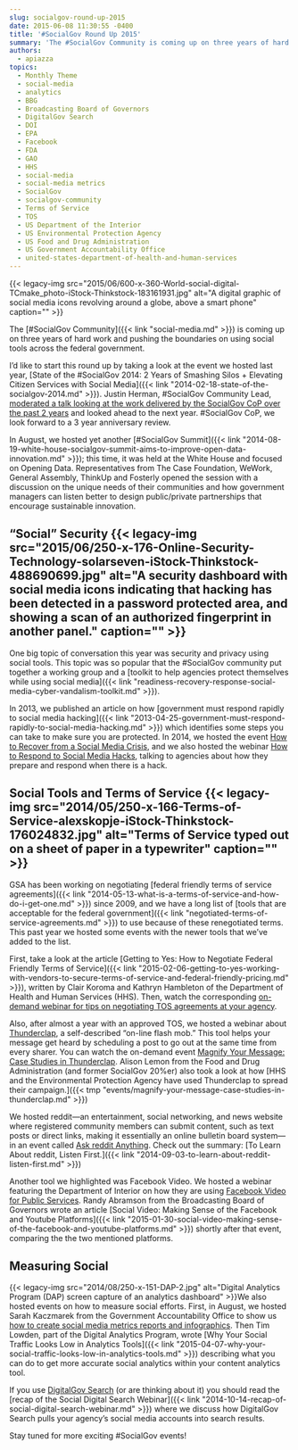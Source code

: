 ```yaml
---
slug: socialgov-round-up-2015
date: 2015-06-08 11:30:55 -0400
title: '#SocialGov Round Up 2015'
summary: 'The #SocialGov Community is coming up on three years of hard work and pushing the boundaries on using social tools across the federal government. I’d like to start this round up by taking a look at the event we hosted last year, State of the #SocialGov 2014: 2 Years of Smashing Silos + Elevating Citizen'
authors:
  - apiazza
topics:
  - Monthly Theme
  - social-media
  - analytics
  - BBG
  - Broadcasting Board of Governors
  - DigitalGov Search
  - DOI
  - EPA
  - Facebook
  - FDA
  - GAO
  - HHS
  - social-media
  - social-media metrics
  - SocialGov
  - socialgov-community
  - Terms of Service
  - TOS
  - US Department of the Interior
  - US Environmental Protection Agency
  - US Food and Drug Administration
  - US Government Accountability Office
  - united-states-department-of-health-and-human-services
---
```


{{< legacy-img src="2015/06/600-x-360-World-social-digital-TCmake_photo-iStock-Thinkstock-183161931.jpg" alt="A digital graphic of social media icons revolving around a globe, above a smart phone" caption="" >}} 

The [#SocialGov Community]({{< link "social-media.md" >}}) is coming up on three years of hard work and pushing the boundaries on using social tools across the federal government.

I’d like to start this round up by taking a look at the event we hosted last year, [State of the #SocialGov 2014: 2 Years of Smashing Silos + Elevating Citizen Services with Social Media]({{< link "2014-02-18-state-of-the-socialgov-2014.md" >}}). Justin Herman, #SocialGov Community Lead, [moderated a talk looking at the work delivered by the SocialGov CoP over the past 2 years](https://youtu.be/5vyAlqOEsuM) and looked ahead to the next year. #SocialGov CoP, we look forward to a 3 year anniversary review.

In August, we hosted yet another [#SocialGov Summit]({{< link "2014-08-19-white-house-socialgov-summit-aims-to-improve-open-data-innovation.md" >}}); this time, it was held at the White House and focused on Opening Data. Representatives from The Case Foundation, WeWork, General Assembly, ThinkUp and Fosterly opened the session with a discussion on the unique needs of their communities and how government managers can listen better to design public/private partnerships that encourage sustainable innovation.

## “Social” Security {{< legacy-img src="2015/06/250-x-176-Online-Security-Technology-solarseven-iStock-Thinkstock-488690699.jpg" alt="A security dashboard with social media icons indicating that hacking has been detected in a password protected area, and showing a scan of an authorized fingerprint in another panel." caption="" >}} 

One big topic of conversation this year was security and privacy using social tools. This topic was so popular that the #SocialGov community put together a working group and a [toolkit to help agencies protect themselves while using social media]({{< link "readiness-recovery-response-social-media-cyber-vandalism-toolkit.md" >}}).

In 2013, we published an article on how [government must respond rapidly to social media hacking]({{< link "2013-04-25-government-must-respond-rapidly-to-social-media-hacking.md" >}}) which identifies some steps you can take to make sure you are protected. In 2014, we hosted the event [How to Recover from a Social Media Crisis](https://youtu.be/K0yy3wviTvM), and we also hosted the webinar [How to Respond to Social Media Hacks](https://youtu.be/tesgduqeyjI), talking to agencies about how they prepare and respond when there is a hack.

## Social Tools and Terms of Service {{< legacy-img src="2014/05/250-x-166-Terms-of-Service-alexskopje-iStock-Thinkstock-176024832.jpg" alt="Terms of Service typed out on a sheet of paper in a typewriter" caption="" >}} 

GSA has been working on negotiating [federal friendly terms of service agreements]({{< link "2014-05-13-what-is-a-terms-of-service-and-how-do-i-get-one.md" >}}) since 2009, and we have a long list of [tools that are acceptable for the federal government]({{< link "negotiated-terms-of-service-agreements.md" >}}) to use because of these renegotiated terms. This past year we hosted some events with the newer tools that we’ve added to the list.

First, take a look at the article [Getting to Yes: How to Negotiate Federal Friendly Terms of Service]({{< link "2015-02-06-getting-to-yes-working-with-vendors-to-secure-terms-of-service-and-federal-friendly-pricing.md" >}}), written by Clair Koroma and Kathryn Hambleton of the Department of Health and Human Services (HHS). Then, watch the corresponding [on-demand webinar for tips on negotiating TOS agreements at your agency](https://youtu.be/wc13slb9by4).

Also, after almost a year with an approved TOS, we hosted a webinar about [Thunderclap](https://www.thunderclap.it), a self-described “on-line flash mob.” This tool helps your message get heard by scheduling a post to go out at the same time from every sharer. You can watch the on-demand event [Magnify Your Message: Case Studies in Thunderclap](https://youtu.be/QuACkq02GVw). Alison Lemon from the Food and Drug Administration (and former SocialGov 20%er) also took a look at how [HHS and the Environmental Protection Agency have used Thunderclap to spread their campaign.]({{< tmp "events/magnify-your-message-case-studies-in-thunderclap.md" >}})

We hosted reddit—an entertainment, social networking, and news website where registered community members can submit content, such as text posts or direct links, making it essentially an online bulletin board system—in an event called [Ask reddit Anything](https://youtu.be/FFYIQVMAA8I). Check out the summary: [To Learn About reddit, Listen First.]({{< link "2014-09-03-to-learn-about-reddit-listen-first.md" >}})

Another tool we highlighted was Facebook Video. We hosted a webinar featuring the Department of Interior on how they are using [Facebook Video for Public Services](https://youtu.be/zygCpN7Vq30). Randy Abramson from the Broadcasting Board of Governors wrote an article [Social Video: Making Sense of the Facebook and Youtube Platforms]({{< link "2015-01-30-social-video-making-sense-of-the-facebook-and-youtube-platforms.md" >}}) shortly after that event, comparing the the two mentioned platforms.

## Measuring Social

{{< legacy-img src="2014/08/250-x-151-DAP-2.jpg" alt="Digital Analytics Program (DAP) screen capture of an analytics dashboard" >}}We also hosted events on how to measure social efforts. First, in August, we hosted Sarah Kaczmarek from the Government Accountability Office to show us [how to create social media metrics reports and infographics](https://youtu.be/YqgKTgvARfM). Then Tim Lowden, part of the Digital Analytics Program, wrote [Why Your Social Traffic Looks Low in Analytics Tools]({{< link "2015-04-07-why-your-social-traffic-looks-low-in-analytics-tools.md" >}}) describing what you can do to get more accurate social analytics within your content analytics tool.

If you use [DigitalGov Search](https://search.gov) (or are thinking about it) you should read the [recap of the Social Digital Search Webinar]({{< link "2014-10-14-recap-of-social-digital-search-webinar.md" >}}) where we discuss how DigitalGov Search pulls your agency’s social media accounts into search results.

Stay tuned for more exciting #SocialGov events!